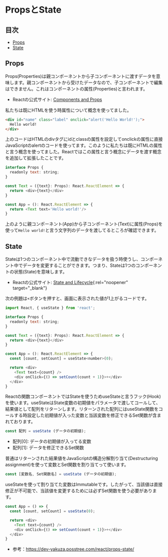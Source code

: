 # PropsとState

## 目次

- [Props](#props)
- [State](#state)

## Props

Props(Properties)は親コンポーネントから子コンポーネントに渡すデータを意味します。親コンポーネントから受けたデータなので、子コンポーネントで編集はできません。これはコンポーネントの属性(Properties)と言われます。

- Reactの公式サイト: [Components and Props](https://reactjs.org/docs/components-and-props.html)

私たちは既にHTMLを使う時属性について概念を使ってました。

```html
<div id="name" class="label" onclick="alert('Hello World!');">
  Hello world!
</div>
```

上のコードはHTMLのdivタグにidとclassの属性を設定してonclickの属性に直接JavaScriptのalertのコードを使ってます。このように私たちは既にHTMLの属性と言う概念を使ってました。Reactではこの属性と言う概念にデータを渡す概念を追加して拡張したことです。

```js
interface Props {
  readonly text: string;
}

const Text = ({text}: Props): React.ReactElement => {
  return <div>{text}</div>
}

const App = (): React.ReactElement => {
  return <Text text='Hello world!'/>
}
```

上のように親コンポーネント(App)から子コンポーネント(Text)に属性(Props)を使って`Hello world!`と言う文字列のデータを渡してるところが確認できます。

## State

Stateは1つのコンポーネント中で流動できなデータを扱う時使うし、コンポーネント中でデータを変更することができます。つまり、Stateは1つのコンポーネントの状態(State)を意味します。

- Reactの公式サイト: [State and Lifecycle](https://reactjs.org/docs/state-and-lifecycle.html){:rel="noopener" target="_blank"}

次の例題は`+`ボタンを押すと、画面に表示された値が1上がるコードです。

```js
import React, { useState } from 'react';

interface Props {
  readonly text: string;
}

const Text = ({text}: Props): React.ReactElement => {
  return <div>{text}</div>
}

const App = (): React.ReactElement => {
  const [count, setCount] = useState<number>(0);

  return <div>
    <Text text={count} />
    <div onClick={() => setCount(count + 1)}>+</div>
  </div>
}
```

Reactの関数コンポーネントではStateを使うためuseStateと言うフック(Hook)を使います。useStateはState変数の初期値をパラメータで渡してコールして、結果値として配列をリターンします。リターンされた配列にはuseState関数をコールする時設定した初期値が入った変数と当該変数を修正できるSet関数が含まれております。

```js
const 配列 = useState (データの初期値);
```

- 配列[0]: データの初期値が入ってる変数
- 配列[1]: データを修正できるSet関数

普通はリターンされた結果値をJavaScriptの構造分解割り当て(Destructuring assignment)を使って変数とSet関数を割り当てって使います。

```js
const [変数名, Set関数名] = useState (データの初期値);
```

useStateを使って割り当てた変数はImmutableです。したがって、当該値は直接修正が不可能で、当該値を変更するためには必ずSet関数を使う必要があります。

```js
const App = () => {
  const [count, setCount] = useState(0);

  return <div>
    <Text text={count} />
    <div onClick={() => setCount(count + 1)}>+</div>
  </div>
}
```

- 参考：https://dev-yakuza.posstree.com/react/props-state/
